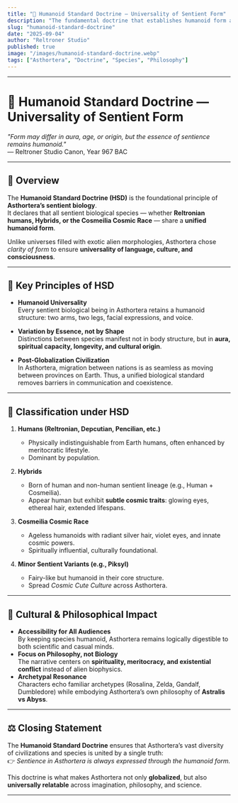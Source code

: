 ```yaml
---
title: "📜 Humanoid Standard Doctrine — Universality of Sentient Form"
description: "The fundamental doctrine that establishes humanoid form as the universal standard of all biological sentient species in Asthortera."
slug: "humanoid-standard-doctrine"
date: "2025-09-04"
author: "Reltroner Studio"
published: true
image: "/images/humanoid-standard-doctrine.webp"
tags: ["Asthortera", "Doctrine", "Species", "Philosophy"]
---
```


---

# 📜 Humanoid Standard Doctrine — Universality of Sentient Form

*"Form may differ in aura, age, or origin, but the essence of sentience remains humanoid."*  
— Reltroner Studio Canon, Year 967 BAC

---

## 📍 Overview
The **Humanoid Standard Doctrine (HSD)** is the foundational principle of **Asthortera’s sentient biology**.  
It declares that all sentient biological species — whether **Reltronian humans, Hybrids, or the Cosmeilia Cosmic Race** — share a **unified humanoid form**.  

Unlike universes filled with exotic alien morphologies, Asthortera chose *clarity of form* to ensure **universality of language, culture, and consciousness**.  

---

## 🧬 Key Principles of HSD

- **Humanoid Universality**  
  Every sentient biological being in Asthortera retains a humanoid structure: two arms, two legs, facial expressions, and voice.  

- **Variation by Essence, not by Shape**  
  Distinctions between species manifest not in body structure, but in **aura, spiritual capacity, longevity, and cultural origin**.  

- **Post-Globalization Civilization**  
  In Asthortera, migration between nations is as seamless as moving between provinces on Earth. Thus, a unified biological standard removes barriers in communication and coexistence.  

---

## 🔹 Classification under HSD

1. **Humans (Reltronian, Depcutian, Pencilian, etc.)**  
   - Physically indistinguishable from Earth humans, often enhanced by meritocratic lifestyle.  
   - Dominant by population.  

2. **Hybrids**  
   - Born of human and non-human sentient lineage (e.g., Human + Cosmeilia).  
   - Appear human but exhibit **subtle cosmic traits**: glowing eyes, ethereal hair, extended lifespans.  

3. **Cosmeilia Cosmic Race**  
   - Ageless humanoids with radiant silver hair, violet eyes, and innate cosmic powers.  
   - Spiritually influential, culturally foundational.  

4. **Minor Sentient Variants (e.g., Piksyl)**  
   - Fairy-like but humanoid in their core structure.  
   - Spread *Cosmic Cute Culture* across Asthortera.  

---

## 🌌 Cultural & Philosophical Impact

- **Accessibility for All Audiences**  
  By keeping species humanoid, Asthortera remains logically digestible to both scientific and casual minds.  
- **Focus on Philosophy, not Biology**  
  The narrative centers on **spirituality, meritocracy, and existential conflict** instead of alien biophysics.  
- **Archetypal Resonance**  
  Characters echo familiar archetypes (Rosalina, Zelda, Gandalf, Dumbledore) while embodying Asthortera’s own philosophy of **Astralis vs Abyss**.  

---

## ⚖️ Closing Statement
The **Humanoid Standard Doctrine** ensures that Asthortera’s vast diversity of civilizations and species is united by a single truth:  
👉 *Sentience in Asthortera is always expressed through the humanoid form.*  

This doctrine is what makes Asthortera not only **globalized**, but also **universally relatable** across imagination, philosophy, and science.  

---
